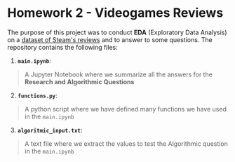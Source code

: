 # Homework 2 - Videogames Reviews
The purpose of this project was to conduct **EDA** (Exploratory Data Analysis) on a [dataset of Steam's reviews](https://www.kaggle.com/najzeko/steam-reviews-2021) and to answer to some questions.
The repository contains the following files:
1. __`main.ipynb`__:
  > A Jupyter Notebook where we summarize all the answers for the **Research and Algorithmic Questions**
2. __`functions.py`__:
  > A python script where we have defined many functions we have used in the `main.ipynb`
3. __`algoritmic_input.txt`__:
  > A text file where we extract the values to test the Algorithmic question in the `main.ipynb`
